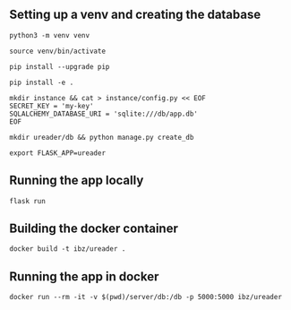## Setting up a venv and creating the database

`python3 -m venv venv`

`source venv/bin/activate`

`pip install --upgrade pip`

`pip install -e .`

```
mkdir instance && cat > instance/config.py << EOF
SECRET_KEY = 'my-key'
SQLALCHEMY_DATABASE_URI = 'sqlite:///db/app.db'
EOF
```

`mkdir ureader/db && python manage.py create_db`

`export FLASK_APP=ureader`

## Running the app locally

`flask run`

## Building the docker container

`docker build -t ibz/ureader .`

## Running the app in docker

`docker run --rm -it -v $(pwd)/server/db:/db -p 5000:5000 ibz/ureader`
